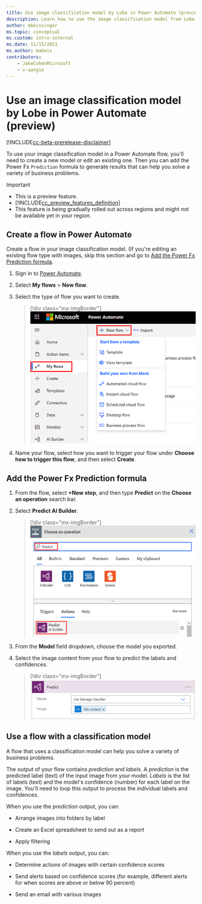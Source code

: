 ```yaml
---
title: Use image classification model by Lobe in Power Automate (preview) - AI Builder | Microsoft Docs
description: Learn how to use the image classification model from Lobe to predict labels and categorize images in Power Automate.
author: mbeissinger
ms.topic: conceptual
ms.custom: intro-internal
ms.date: 11/15/2021
ms.author: mabeis
contributors:
    - JakeCohenMicrosoft
    - v-aangie
---
```


# Use an image classification model by Lobe in Power Automate (preview)

[!INCLUDE[cc-beta-prerelease-disclaimer](./includes/cc-beta-prerelease-disclaimer.md)]

To use your image classification model in a Power Automate flow, you'll need to create a new model or edit an existing one. Then you can add the Power Fx `Prediction` formula to generate results that can help you solve a variety of business problems.

> [!IMPORTANT]
> - This is a preview feature.
> - [!INCLUDE[cc_preview_features_definition](includes/cc-preview-features-definition.md)]
> - This feature is being gradually rolled out across regions and might not be available yet in your region.

## Create a flow in Power Automate

Create a flow in your image classification model. (If you're editing an existing flow type with images, skip this section and go to [Add the Power Fx Prediction formula](#add-the-power-fx-prediction-formula).

1. Sign in to [Power Automate](https://flow.microsoft.com/).

1. Select **My flows** > **New flow**.

1. Select the type of flow you want to create.

    > [!div class="mx-imgBorder"]
    > ![Screenshot of the creating a new flow.](media/image-classification-model-in-flow/new-flow.png "Create a new flow")

1. Name your flow, select how you want to trigger your flow under **Choose how to trigger this flow**, and then select **Create**.

## Add the Power Fx Prediction formula

1. From the flow, select **+New step**, and then type **Predict** on the **Choose an operation** search bar.

1. Select **Predict AI Builder**.

    > [!div class="mx-imgBorder"]
    > ![Screenshot of the Choose an operation screen.](media/image-classification-model-in-flow/operation.png "Choose an operation")

1. From the **Model** field dropdown, choose the model you exported.

1. Select the image content from your flow to predict the labels and confidences.

    > [!div class="mx-imgBorder"]
    > ![Screenshot of the Predict action.](media/image-classification-model-in-flow/lobe-predict.png "Predict action")

## Use a flow with a classification model

A flow that uses a classification model can help you solve a variety of business problems.

The output of your flow contains *prediction* and *labels*. A *prediction* is the predicted label (text) of the input image from your model. *Labels* is the list of labels (text) and the model's confidence (number) for each label on the image. You'll need to loop this output to process the individual labels and confidences.

When you use the *prediction* output, you can:

- Arrange images into folders by label

- Create an Excel spreadsheet to send out as a report

- Apply filtering

When you use the *labels* output, you can:

- Determine actions of images with certain confidence scores

- Send alerts based on confidence scores (for example, different alerts for when scores are above or below 90 percent)

- Send an email with various images

